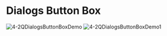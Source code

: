 # Dialogs Button Box
![4-2QDialogsButtonBoxDemo](https://user-images.githubusercontent.com/45032222/212460648-494c4d4f-cb85-4a07-846f-eef4b8846532.png)
![4-2QDialogsButtonBoxDemo1](https://user-images.githubusercontent.com/45032222/212460649-d21c3001-6835-4405-8322-7939bd707a5d.png)
